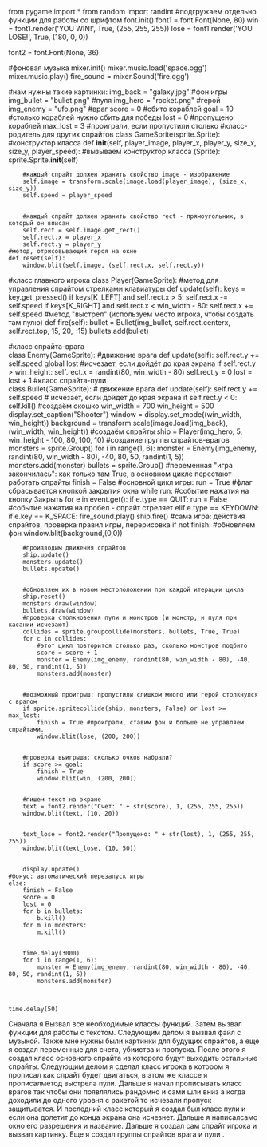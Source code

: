 from pygame import *
from random import randint
#подгружаем отдельно функции для работы со шрифтом
font.init()
font1 = font.Font(None, 80)
win = font1.render('YOU WIN!', True, (255, 255, 255))
lose = font1.render('YOU LOSE!', True, (180, 0, 0))


font2 = font.Font(None, 36)


#фоновая музыка
mixer.init()
mixer.music.load('space.ogg')
mixer.music.play()
fire_sound = mixer.Sound('fire.ogg')


#нам нужны такие картинки:
img_back = "galaxy.jpg" #фон игры
img_bullet = "bullet.png" #пуля
img_hero = "rocket.png" #герой
img_enemy = "ufo.png" #враг
score = 0 #сбито кораблей
goal = 10 #столько кораблей нужно сбить для победы
lost = 0 #пропущено кораблей
max_lost = 3 #проиграли, если пропустили столько
#класс-родитель для других спрайтов
class GameSprite(sprite.Sprite):
 #конструктор класса
    def __init__(self, player_image, player_x, player_y, size_x, size_y, player_speed):
        #вызываем конструктор класса (Sprite):
        sprite.Sprite.__init__(self)


        #каждый спрайт должен хранить свойство image - изображение
        self.image = transform.scale(image.load(player_image), (size_x, size_y))
        self.speed = player_speed


        #каждый спрайт должен хранить свойство rect - прямоугольник, в который он вписан
        self.rect = self.image.get_rect()
        self.rect.x = player_x
        self.rect.y = player_y
    #метод, отрисовывающий героя на окне
    def reset(self):
        window.blit(self.image, (self.rect.x, self.rect.y))


#класс главного игрока
class Player(GameSprite):
    #метод для управления спрайтом стрелками клавиатуры
    def update(self):
        keys = key.get_pressed()
        if keys[K_LEFT] and self.rect.x > 5:
            self.rect.x -= self.speed
        if keys[K_RIGHT] and self.rect.x < win_width - 80:
            self.rect.x += self.speed
    #метод "выстрел" (используем место игрока, чтобы создать там пулю)
    def fire(self):
        bullet = Bullet(img_bullet, self.rect.centerx, self.rect.top, 15, 20, -15)
        bullets.add(bullet)


#класс спрайта-врага  
class Enemy(GameSprite):
    #движение врага
    def update(self):
        self.rect.y += self.speed
        global lost
        #исчезает, если дойдёт до края экрана
        if self.rect.y > win_height:
            self.rect.x = randint(80, win_width - 80)
            self.rect.y = 0
            lost = lost + 1
#класс спрайта-пули  
class Bullet(GameSprite):
    # движение врага
    def update(self):
        self.rect.y += self.speed
        # исчезает, если дойдет до края экрана
        if self.rect.y < 0:
            self.kill()
    #создаём окошко
win_width = 700
win_height = 500
display.set_caption("Shooter")
window = display.set_mode((win_width, win_height))
background = transform.scale(image.load(img_back), (win_width, win_height))
#создаём спрайты
ship = Player(img_hero, 5, win_height - 100, 80, 100, 10)
#создание группы спрайтов-врагов
monsters = sprite.Group()
for i in range(1, 6):
    monster = Enemy(img_enemy, randint(80, win_width - 80), -40, 80, 50, randint(1, 5))
    monsters.add(monster)
bullets = sprite.Group()
#переменная "игра закончилась": как только там True, в основном цикле перестают работать спрайты
finish = False
#основной цикл игры:
run = True #флаг сбрасывается кнопкой закрытия окна
while run:
   #событие нажатия на кнопку Закрыть
    for e in event.get():
        if e.type == QUIT:
            run = False
        #событие нажатия на пробел - спрайт стреляет
        elif e.type == KEYDOWN:
            if e.key == K_SPACE:
                fire_sound.play()
                ship.fire()
    #сама игра: действия спрайтов, проверка правил игры, перерисовка
    if not finish:
        #обновляем фон
        window.blit(background,(0,0))


        #производим движения спрайтов
        ship.update()
        monsters.update()
        bullets.update()


        #обновляем их в новом местоположении при каждой итерации цикла
        ship.reset()
        monsters.draw(window)
        bullets.draw(window)
        #проверка столкновения пули и монстров (и монстр, и пуля при касании исчезают)
        collides = sprite.groupcollide(monsters, bullets, True, True)
        for c in collides:
            #этот цикл повторится столько раз, сколько монстров подбито
            score = score + 1
            monster = Enemy(img_enemy, randint(80, win_width - 80), -40, 80, 50, randint(1, 5))
            monsters.add(monster)


        #возможный проигрыш: пропустили слишком много или герой столкнулся с врагом
        if sprite.spritecollide(ship, monsters, False) or lost >= max_lost:
            finish = True #проиграли, ставим фон и больше не управляем спрайтами.
            window.blit(lose, (200, 200))


        #проверка выигрыша: сколько очков набрали?
        if score >= goal:
            finish = True
            window.blit(win, (200, 200))


        #пишем текст на экране
        text = font2.render("Счет: " + str(score), 1, (255, 255, 255))
        window.blit(text, (10, 20))


        text_lose = font2.render("Пропущено: " + str(lost), 1, (255, 255, 255))
        window.blit(text_lose, (10, 50))


        display.update()
    #бонус: автоматический перезапуск игры
    else:
        finish = False
        score = 0
        lost = 0
        for b in bullets:
            b.kill()
        for m in monsters:
            m.kill()


        time.delay(3000)
        for i in range(1, 6):
            monster = Enemy(img_enemy, randint(80, win_width - 80), -40, 80, 50, randint(1, 5))
            monsters.add(monster)
        


    time.delay(50)
    
Сначала я Вызвал все необходимые классы функций. Затем вызвал функции для работы с текстом. Следующим делом я вызвал файл с музыкой. Также мне нужны были картинки для будущих спрайтов, а еще я создал переменные для счета, убииства и пропуска. После этого я создал класс основного спрайта из которого будут выходить остальные спрайты. Следующим делом я сделал класс игрока в котором я прописал как спрайт будет двигаться, в этом же классе я прописалметод выстрела
пули. Дальше я начал прописывать класс врагов так чтобы они появлялись рандомно  и сами шли вниз а когда доходили до одного уровня с ракетой то исчезали пропуск защитыватся. И последний класс который я создал был класс пули и если она долетит до конца экрана она исчезнет. Дальше я написалсамо окно его разрешения и название. Дальше я создал сам спрайт игрока и вызвал картинку. Еще я создал группы спрайтов врага и пули  .


